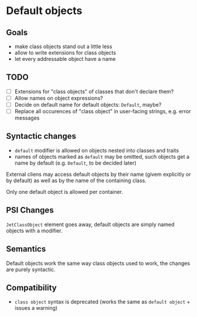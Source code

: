 # Default objects

## Goals

- make class objects stand out a little less
- allow to write extensions for class objects
- let every addressable object have a name

## TODO

- [ ] Extensions for "class objects" of classes that don't declare them?
- [ ] Allow names on object expressions?
- [ ] Decide on default name for default objects: `Default`, maybe?
- [ ] Replace all occurences of "class object" in user-facing strings, e.g. error messages

## Syntactic changes

- `default` modifier is allowed on objects nested into classes and traits
- names of objects marked as `default` may be omitted, such objects get a name by default (e.g. `Default`, to be decided later)

External cliens may access default objects by their name (givem explicitly or by default) as well as by the name of the containing class.

Only one default object is allowed per container.

## PSI Changes

`JetClassObject` element goes away, default objects are simply named objects with a modifier.

## Semantics

Default objects work the same way class objects used to work, the changes are purely syntactic.

## Compatibility

- `class object` syntax is deprecated (works the same as `default object` + issues a warning)
